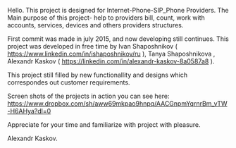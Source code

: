 Hello.
This project is designed for Internet-Phone-SIP_Phone Providers.
The Main purpose of this project- help to providers bill, count, work with accounts, services, devices and others providers structures.

First commit was made in july 2015, and now developing still continues. 
This project was developed in free time by
Ivan Shaposhnikov ( https://www.linkedin.com/in/ishaposhnikov/ru ), 
Tanya Shaposhnikova ,
Alexandr Kaskov ( https://linkedin.com/in/alexandr-kaskov-8a0587a8 ).

This project still filled by new functionallity and designs which correspondes out customer requirements.

Screen shots of the projects in action you can see here: https://www.dropbox.com/sh/aww69mkpao9hnpq/AACGnpmYqrnrBm_vTW-H6AHya?dl=0


Appreciate for your time and familiarize with project with pleasure.

Alexandr Kaskov.
